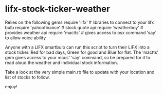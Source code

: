 lifx-stock-ticker-weather
=========================

Relies on the following gems
  require 'lifx' # libraries to connect to your lifx bulb
  require 'yahoofinance' # stock quote api
  require 'weatherboy' # provides weather api
  require 'mactts' # gives access to osx command 'say' to allow voice ability

Anyone with a LIFX smartbulb can run this script to turn their LIFX into a stock ticker. Red for bad days, Green for good and Blue for flat. The 'mactts' gem gives access to your macs' 'say' command, so be prepared for it to read aloud the weather and individual stock information.

Take a look at the very simple main.rb file to update with your location and list of stocks to follow.

enjoy!
